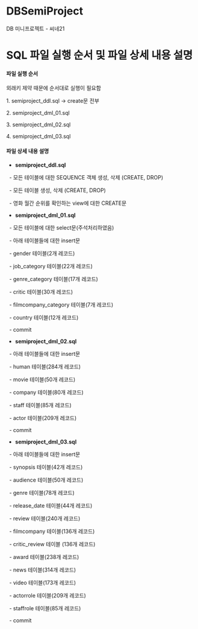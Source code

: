# DBSemiProject
DB 미니프로젝트 - 씨네21
# SQL 파일 실행 순서 및 파일 상세 내용 설명



#### 파일 실행 순서

외래키 제약 때문에 순서대로 실행이 필요함

1\. semiproject\_ddl.sql → create문 전부

2\. semiproject\_dml\_01.sql

3\. semiproject\_dml\_02.sql

4\. semiproject\_dml\_03.sql



#### 파일 상세 내용 설명

* **semiproject\_ddl.sql**

    - 모든 테이블에 대한 SEQUENCE 객체 생성, 삭제 (CREATE, DROP)

    - 모든 테이블 생성, 삭제 (CREATE, DROP)

    - 영화 월간 순위를 확인하는 view에 대한 CREATE문

* **semiproject\_dml\_01.sql**

    - 모든 테이블에 대한 select문(주석처리하였음)

    - 아래 테이블들에 대한 insert문

        - gender 테이블(2개 레코드)

        - job\_category 테이블(22개 레코드)

        - genre\_category 테이블(17개 레코드)

        - critic 테이블(30개 레코드)

        - filmcompany\_category 테이블(7개 레코드)

        - country 테이블(12개 레코드)

    - commit

* **semiproject\_dml\_02.sql**

    - 아래 테이블들에 대한 insert문

        - human 테이블(284개 레코드)

        - movie 테이블(50개 레코드)

        - company 테이블(80개 레코드)

        - staff 테이블(85개 레코드)

        - actor 테이블(209개 레코드)

    - commit

* **semiproject\_dml\_03.sql**

    - 아래 테이블들에 대한 insert문

        - synopsis 테이블(42개 레코드)

        - audience 테이블(50개 레코드)

        - genre 테이블(78개 레코드)

        - release\_date 테이블(44개 레코드)

        - review 테이블(240개 레코드)

        - filmcompany 테이블(136개 레코드)

        - critic\_review 테이블 (136개 레코드)

        - award 테이블(238개 레코드)

        - news 테이블(314개 레코드)

        - video 테이블(173개 레코드)

        - actorrole 테이블(209개 레코드)

        - staffrole 테이블(85개 레코드)

    - commit


